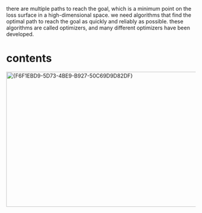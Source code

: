 there are multiple paths to reach the goal, which is a minimum point on the loss surface in a high-dimensional space. we need algorithms
that find the optimal path to reach the goal as quickly and reliably as possible.
these algorithms are called optimizers, and many different optimizers have been developed.

# contents
<img width="1055" height="360" alt="{F6F1EBD9-5D73-4BE9-B927-50C69D9D82DF}" src="https://github.com/user-attachments/assets/d9f509c3-c312-4b93-9694-94801252a7ec" />

